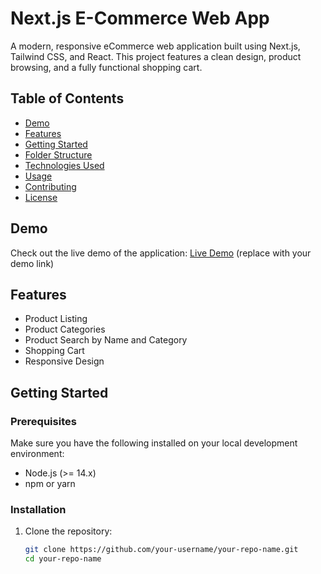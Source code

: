 # Next.js E-Commerce Web App

A modern, responsive eCommerce web application built using Next.js, Tailwind CSS, and React. This project features a clean design, product browsing, and a fully functional shopping cart.

## Table of Contents

- [Demo](#demo)
- [Features](#features)
- [Getting Started](#getting-started)
- [Folder Structure](#folder-structure)
- [Technologies Used](#technologies-used)
- [Usage](#usage)
- [Contributing](#contributing)
- [License](#license)

## Demo

Check out the live demo of the application: [Live Demo]() (replace with your demo link)

## Features

<!-- - User Authentication (Sign up, Log in, Profile Management) -->
- Product Listing
- Product Categories
- Product Search by Name and Category
- Shopping Cart
- Responsive Design

## Getting Started

### Prerequisites

Make sure you have the following installed on your local development environment:

- Node.js (>= 14.x)
- npm or yarn

### Installation

1. Clone the repository:
   ```bash
   git clone https://github.com/your-username/your-repo-name.git
   cd your-repo-name
